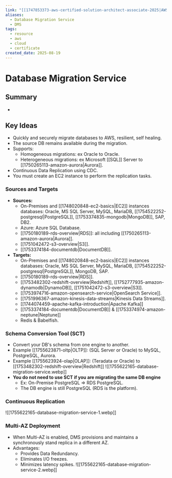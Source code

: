 ```yaml
---
link: "[[1747853373-aws-certified-solution-architect-associate-2025|AWS Certified Solution Architect Associate 2025]]"
aliases:
  - Database Migration Service
  - DMS
tags:
  - resource
  - aws
  - cloud
  - certificate
created_date: 2025-08-19
---
```

# Database Migration Service
## Summary
- 
## Key Ideas
- Quickly and securely migrate databases to AWS, resilient, self healing.
- The source DB remains available during the migration.
- Supports:
	- Homogeneous migrations: ex Oracle to Oracle.
	- Heterogeneous migrations: ex Microsoft [[SQL]] Server to [[1750265113-amazon-aurora|Aurora]].
- Continuous Data Replication using CDC.
- You must create an EC2 instance to perform the replication tasks.

### Sources and Targets
- **Sources:**
	- On-Premises and [[1748020848-ec2-basics|EC2]] instances databases: Oracle, MS SQL Server, MySQL, MariaDB, [[1754522252-postgresql|PostgreSQL]], [[1753374835-mongodb|MongoDB]], SAP, DB2.
	- Azure: Azure SQL Database.
	- [[1750180189-rds-overview|RDS]]: all including [[1750265113-amazon-aurora|Aurora]].
	- [[1751042472-s3-overview|S3]].
	- [[1753374184-documentdb|DocumentDB]].
- **Targets:**
	- On-Premises and [[1748020848-ec2-basics|EC2]] instances databases: Oracle, MS SQL Server, MySQL, MariaDB, [[1754522252-postgresql|PostgreSQL]], MongoDB, SAP.
	- [[1750180189-rds-overview|RDS]].
	- [[1753482302-redshift-overview|Redshift]], [[1752777935-amazon-dynamodb|DynamoDB]], [[1751042472-s3-overview|S3]].
	- [[1753974716-amazon-opensearch-service|OpenSearch Service]].
	- [[1751996367-amazon-kinesis-data-streams|Kinesis Data Streams]].
	- [[1744074459-apache-kafka-introduction|Apache Kafka]]
	- [[1753374184-documentdb|DocumentDB]] & [[1753374974-amazon-neptune|Neptune]]
	- Redis & Babelfish.

### Schema Conversion Tool (SCT)
- Convert your DB's schema from one engine to another.
- Example [[1755623871-oltp|OLTP]]: (SQL Server or Oracle) to MySQL, PostgreSQL, Aurora.
- Example [[1755623924-olap|OLAP]]: (Teradata or Oracle) to [[1753482302-redshift-overview|Redshift]]
![[1755622165-database-migration-service.webp]]
- **You do not need to use SCT if you are migrating the same DB engine**
	- Ex: On-Premise PostgreSQL => RDS PostgreSQL.
	- The DB engine is still PostgreSQL (RDS is the platform).

### Continuous Replication
![[1755622165-database-migration-service-1.webp]]

### Multi-AZ Deployment
- When Multi-AZ is enabled, DMS provisions and maintains a synchronously stand replica in a different AZ.
- Advantages:
	- Provides Data Redundancy.
	- Eliminates I/O freezes.
	- Minimizes latency spikes.
![[1755622165-database-migration-service-2.webp]]


